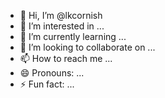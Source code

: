 - 👋 Hi, I’m @lkcornish
- 👀 I’m interested in ...
- 🌱 I’m currently learning ...
- 💞️ I’m looking to collaborate on ...
- 📫 How to reach me ...
- 😄 Pronouns: ...
- ⚡ Fun fact: ...

<!---
lkcornish/lkcornish is a ✨ special ✨ repository because its `README.md` (this file) appears on your GitHub profile.
You can click the Preview link to take a look at your changes.
--->
